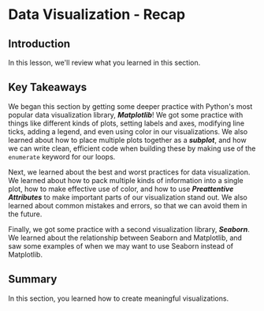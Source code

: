 
# Data Visualization - Recap

## Introduction 

In this lesson, we'll review what you learned in this section. 


## Key Takeaways

We began this section by getting some deeper practice with Python's most popular data visualization library, **_Matplotlib_**! We got some practice with things like different kinds of plots, setting labels and axes, modifying line ticks, adding a legend, and even using color in our visualizations.  We also learned about how to place multiple plots together as a **_subplot_**, and how we can write clean, efficient code when building these by making use of the `enumerate` keyword for our loops. 

Next, we learned about the best and worst practices for data visualization. We learned about how to pack multiple kinds of information into a single plot, how to make effective use of color, and how to use **_Preattentive Attributes_** to make important parts of our visualization stand out. We also learned about common mistakes and errors, so that we can avoid them in the future. 

Finally, we got some practice with a second visualization library, **_Seaborn_**. We learned about the relationship between Seaborn and Matplotlib, and saw some examples of when we may want to use Seaborn instead of Matplotlib. 

## Summary

In this section, you learned how to create meaningful visualizations.
